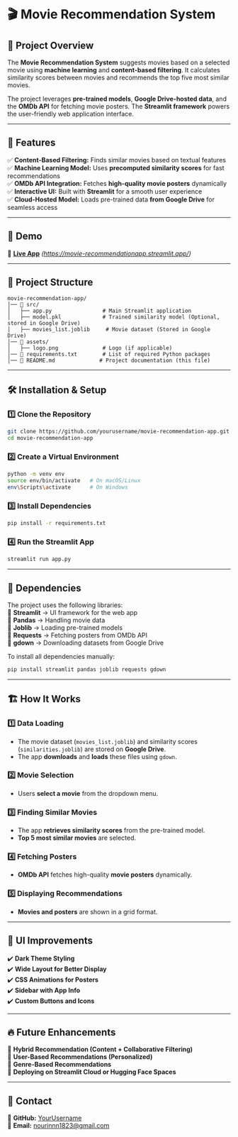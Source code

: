 

# 🎬 Movie Recommendation System  

## 📌 **Project Overview**  
The **Movie Recommendation System** suggests movies based on a selected movie using **machine learning** and **content-based filtering**. It calculates similarity scores between movies and recommends the top five most similar movies.  

The project leverages **pre-trained models**, **Google Drive-hosted data**, and the **OMDb API** for fetching movie posters. The **Streamlit framework** powers the user-friendly web application interface.

---

## 🚀 **Features**  
✅ **Content-Based Filtering:** Finds similar movies based on textual features  
✅ **Machine Learning Model:** Uses **precomputed similarity scores** for fast recommendations  
✅ **OMDb API Integration:** Fetches **high-quality movie posters** dynamically  
✅ **Interactive UI:** Built with **Streamlit** for a smooth user experience  
✅ **Cloud-Hosted Model:** Loads pre-trained data **from Google Drive** for seamless access  

---

## 🎥 **Demo**  
🚀 **[Live App](#)** _(https://movie-recommendationapp.streamlit.app/)_  

---

## 📂 **Project Structure**  

```
movie-recommendation-app/
│── 📂 src/
│   ├── app.py                # Main Streamlit application
│   ├── model.pkl             # Trained similarity model (Optional, stored in Google Drive)
│   ├── movies_list.joblib     # Movie dataset (Stored in Google Drive)
│── 📂 assets/
│   ├── logo.png              # Logo (if applicable)
│── 📜 requirements.txt        # List of required Python packages
│── 📜 README.md              # Project documentation (this file)
```

---

## 🛠️ **Installation & Setup**  

### **1️⃣ Clone the Repository**
```bash
git clone https://github.com/yourusername/movie-recommendation-app.git
cd movie-recommendation-app
```

### **2️⃣ Create a Virtual Environment**  
```bash
python -m venv env
source env/bin/activate   # On macOS/Linux
env\Scripts\activate      # On Windows
```

### **3️⃣ Install Dependencies**  
```bash
pip install -r requirements.txt
```

### **4️⃣ Run the Streamlit App**  
```bash
streamlit run app.py
```

---

## 🔗 **Dependencies**  
The project uses the following libraries:  
📌 **Streamlit** → UI framework for the web app  
📌 **Pandas** → Handling movie data  
📌 **Joblib** → Loading pre-trained models  
📌 **Requests** → Fetching posters from OMDb API  
📌 **gdown** → Downloading datasets from Google Drive  

To install all dependencies manually:  
```bash
pip install streamlit pandas joblib requests gdown
```

---

## 🏗️ **How It Works**  

### **1️⃣ Data Loading**  
- The movie dataset (`movies_list.joblib`) and similarity scores (`similarities.joblib`) are stored on **Google Drive**.  
- The app **downloads** and **loads** these files using `gdown`.  

### **2️⃣ Movie Selection**  
- Users **select a movie** from the dropdown menu.  

### **3️⃣ Finding Similar Movies**  
- The app **retrieves similarity scores** from the pre-trained model.  
- **Top 5 most similar movies** are selected.  

### **4️⃣ Fetching Posters**  
- **OMDb API** fetches high-quality **movie posters** dynamically.  

### **5️⃣ Displaying Recommendations**  
- **Movies and posters** are shown in a grid format.  

---

## 🎨 **UI Improvements**  
✔️ **Dark Theme Styling**  
✔️ **Wide Layout for Better Display**  
✔️ **CSS Animations for Posters**  
✔️ **Sidebar with App Info**  
✔️ **Custom Buttons and Icons**  

---

## 🔥 **Future Enhancements**  
🚀 **Hybrid Recommendation (Content + Collaborative Filtering)**  
🚀 **User-Based Recommendations (Personalized)**  
🚀 **Genre-Based Recommendations**  
🚀 **Deploying on Streamlit Cloud or Hugging Face Spaces**  

---

## 📧 **Contact**  
🔹 **GitHub:** [YourUsername](https://github.com/Nourin04)  
🔹 **Email:** nourinnn1823@gmail.com  

